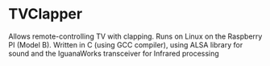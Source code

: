 # TVClapper
Allows remote-controlling TV with clapping.  Runs on Linux on the Raspberry PI (Model B).  Written in C (using GCC compiler), using ALSA library for sound and the IguanaWorks transceiver for Infrared processing
